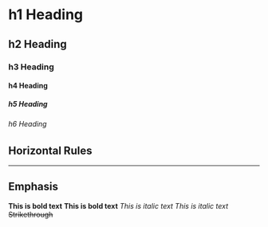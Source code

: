 # h1 Heading
## h2 Heading
### h3 Heading
#### h4 Heading
##### h5 Heading
###### h6 Heading


## Horizontal Rules

___

## Emphasis

**This is bold text**
__This is bold text__
*This is italic text*
_This is italic text_
~~Strikethrough~~

## 
